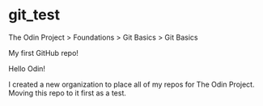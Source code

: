 # git_test

The Odin Project > Foundations > Git Basics > Git Basics

My first GitHub repo!

Hello Odin!

I created a new organization to place all of my repos for The Odin Project. Moving this repo to it first as a test.
